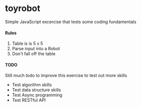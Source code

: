 # toyrobot

Simple JavaScript excercise that tests some coding fundamentals

#### Rules
1. Table is is 5 x 5
2. Parse input into a Robot
3. Don't fall off the table

#### TODO
Still much todo to improve this exercise to test out more skills
* Test algorithm skills
* Test data structure skills
* Test Async programming
* Test RESTful API
